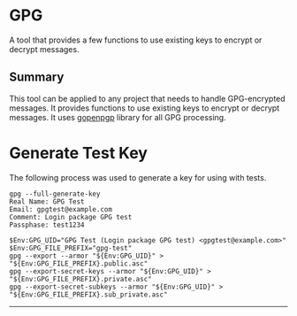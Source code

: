 # GPG

A tool that provides a few functions to use existing keys to encrypt or decrypt
messages.

## Summary

This tool can be applied to any project that needs to handle GPG-encrypted
messages. It provides functions to use existing keys to encrypt or decrypt
messages. It uses [gopenpgp] library for all GPG processing.

# Generate Test Key

The following process was used to generate a key for using with tests.

```text
gpg --full-generate-key
Real Name: GPG Test
Email: gpgtest@example.com
Comment: Login package GPG test
Passphase: test1234

$Env:GPG_UID="GPG Test (Login package GPG test) <gpgtest@example.com>"
$Env:GPG_FILE_PREFIX="gpg-test"
gpg --export --armor "${Env:GPG_UID}" > "${Env:GPG_FILE_PREFIX}.public.asc"
gpg --export-secret-keys --armor "${Env:GPG_UID}" > "${Env:GPG_FILE_PREFIX}.private.asc"
gpg --export-secret-subkeys --armor "${Env:GPG_UID}" > "${Env:GPG_FILE_PREFIX}.sub_private.asc"
```

---

[gopenpgp]: https://pkg.go.dev/github.com/ProtonMail/gopenpgp/v3#section-readme

